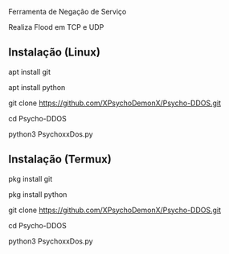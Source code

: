 Ferramenta de Negação de Serviço


Realiza Flood em TCP e UDP


Instalação (Linux)
----
apt install git


apt install python


git clone https://github.com/XPsychoDemonX/Psycho-DDOS.git


cd Psycho-DDOS


python3 PsychoxxDos.py


Instalação (Termux)
----
pkg install git


pkg install python


git clone https://github.com/XPsychoDemonX/Psycho-DDOS.git


cd Psycho-DDOS


python3 PsychoxxDos.py
